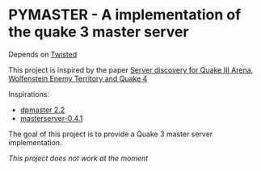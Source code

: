 PYMASTER - A implementation of the quake 3 master server
========================================================
Depends on [Twisted](http://twistedmatrix.com)

This project is inspired by the paper [Server discovery for Quake III Arena, Wolfenstein Enemy Territory and Quake 4](http://en.scientificcommons.org/48909680)

Inspirations:

* [dpmaster 2.2](http://icculus.org/twilight/darkplaces/download.html)
* [masterserver-0.4.1](http://src.gnu-darwin.org/ports/games/masterserver/work/masterserver-0.4.1/)

The goal of this project is to provide a Quake 3 master server implementation.

*This project does not work at the moment*
